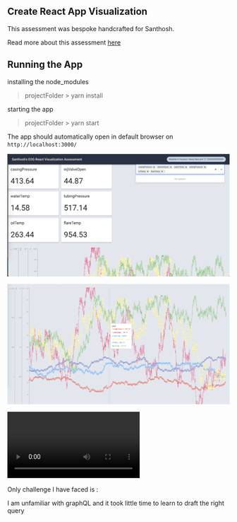 ## Create React App Visualization

This assessment was bespoke handcrafted for Santhosh.

Read more about this assessment [here](https://react.eogresources.com)

## Running the App

installing the node_modules

> projectFolder > yarn install

starting the app

> projectFolder > yarn start

The app should automatically open in default browser on ```http://localhost:3000/```


![Image of Metric Selector](https://github.com/santhoshui/eog-resources/blob/master/Screenshots%20And%20Video/Selector.png)

![Image of Chart when metrics selected](https://github.com/santhoshui/eog-resources/blob/master/Screenshots%20And%20Video/Chart.png)


![Please find the screen-capture of the app in action here](https://github.com/santhoshui/eog-resources/blob/master/Screenshots%20And%20Video/Assignment%20Video.mov)


Only challenge I have faced is :

I am unfamiliar with graphQL and it took little time to learn to draft the right query


